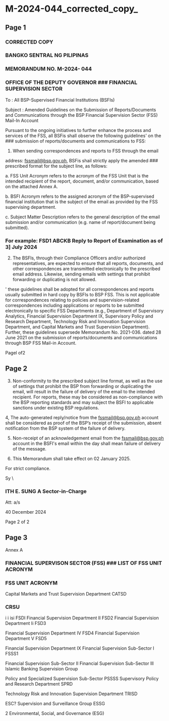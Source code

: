 # M-2024-044_corrected_copy_

## Page 1

### CORRECTED COPY

### BANGKO SENTRAL NG PILIPINAS

### MEMORANDUM NO. M-2024- 044

### OFFICE OF THE DEPUTY GOVERNOR ### FINANCIAL SUPERVISION SECTOR

To : All BSP-Supervised Financial Institutions (BSFIs)

Subject : Amended Guidelines on the Submission of Reports/Documents and Communications through the BSP Financial Supervision Sector (FSS) Mail-In Account

Pursuant to the ongoing initiatives to further enhance the process and services of the FSS, all BSFis shall observe the following guidelines' on the ### submission of reports/documents and communications to FSS:

1. When sending correspondences and reports to FSS through the email

address: fssmail@bsp.gov.ph, BSFis shail strictly apply the amended ### prescribed format for the subject line, as follows:

<FSS Unit Acronym><space><BSFi Acronym><space><Subject Matter Description>

a. FSS Unit Acronym refers to the acronym of the FSS Unit that is the intended recipient of the report, document, and/or communication, based on the attached Annex A.

b. BSFI Acronym refers to the assigned acronym of the BSP-supervised financial institution that is the subject of the email as provided by the FSS supervising department.

c. Subject Matter Description refers to the general description of the email submission and/or communication (e.g. name of report/document being submitted).

### For example: FSD1 ABCKB Reply to Report of Examination as of 3] July 2024

2. The BSFls, through their Compliance Officers and/or authorized representatives, are expected to ensure that all reports, documents, and other correspondences are transmitted electronically to the prescribed email address. Likewise, sending emails with settings that prohibit forwarding or duplicating is not allowed.

' these guidelines shall be adopted for all correspondences and reports usually submitted in hard copy by BSFIs to BSP FSS. This is not applicable for correspondences relating to policies and supervision-related correspondences including applications or reports to be submitted electronically to specific FSS Departments (e.g., Department of Supervisory Analytics, Financial Supervision Department IX, Supervisory Policy and Research Department, Technology Risk and Innovation Supervision Department, and Capital Markets and Trust Supervision Department). Further, these guidelines supersede Memorandum No. 2021-036. dated 28 June 2021 on the submission of reports/documents and communications through BSP FSS Mail-in Account.

Pagel of2

## Page 2

3. Non-conformity to the prescribed subject line format, as well as the use of settings that prohibit the BSP from forwarding or duplicating the email, will result in the failure of delivery of the email to the intended recipient. For reports, these may be considered as non-compliance with the BSP reporting standards and may subject the BSFI to applicable sanctions under existing BSP regulations.

4, The auto-generated reply/notice from the fssmail@bsp.gov.ph account shall be considered as proof of the BSP’s receipt of the submission, absent notification from the BSP system of the failure of delivery.

5. Non-receipt of an acknowledgement email from the fssmail@bsp.gov.ph account in the BSFI's email within the day shall mean failure of delivery of the message.

6. This Memorandum shall take effect on 02 January 2025.

For strict compliance.

Sy \

### ITH E. SUNG A Sector-in-Charge

Att: a/s

40 December 2024

Page 2 of 2

## Page 3

Annex A

### FINANCIAL SUPERVISON SECTOR (FSS) ### LIST OF FSS UNIT ACRONYM

### FSS UNIT ACRONYM

Capital Markets and Trust Supervision Department CATSD

### CRSU

i i isi FSDI Financial Supervision Department II FSD2 Financial Supervision Department Ii FSD3

Financial Supervision Department IV FSD4 Financial Supervision Department V FSD5

Financial Supervision Department IX Financial Supervision Sub-Sector I FSSS1

Financial Supervision Sub-Sector II Financial Supervision Sub-Sector Ill Islamic Banking Supervision Group

Policy and Specialized Supervision Sub-Sector PSSSS Supervisory Policy and Research Department SPRD

Technology Risk and Innovation Supervision Department TRISD

ESC? Supervision and Surveillance Group ESSG

2 Environmental, Social, and Governance (ESG) 